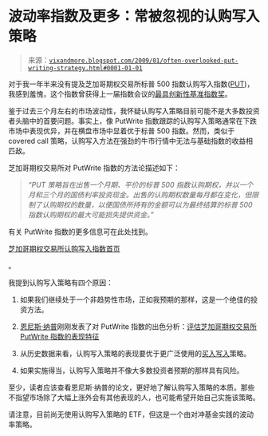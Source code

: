 <!--yml

类别：未分类

日期：2024-05-18 18:06:53

-->

# 波动率指数及更多：常被忽视的认购写入策略

> 来源：[`vixandmore.blogspot.com/2009/01/often-overlooked-put-writing-strategy.html#0001-01-01`](http://vixandmore.blogspot.com/2009/01/often-overlooked-put-writing-strategy.html#0001-01-01)

对于我一年半来没有提及芝加哥期权交易所标普 500 指数认购写入指数([PUT](http://vixandmore.blogspot.com/search/label/PUT))，我感到羞愧，这个指数曾获得上一届指数会议的[最具创新性基准指数奖](http://www.cboe.com/AboutCBOE/ShowDocument.aspx?DIR=ACNews&FILE=cboe_20071204.doc)。

鉴于过去三个月左右的市场波动性，我怀疑认购写入策略目前可能不是大多数投资者头脑中的首要问题。事实上，像 PutWrite 指数跟踪的认购写入策略通常在下跌市场中表现优异，并在横盘市场中显着优于标普 500 指数。然而，类似于 covered call 策略，认购写入方法在强劲的牛市行情中无法与基础指数的收益相匹敌。

芝加哥期权交易所对 PutWrite 指数的方法论描述如下：

> *“PUT 策略旨在出售一个月期、平价的标普 500 指数认购期权，并以一个月和三个月的国债利率投资现金。出售的认购期权数量每月都在变化，但限制了认购期权的数量，以便国债所持有的金额可以为最终结算的标普 500 指数认购期权的最大可能损失提供资金。”*

有关 PutWrite 指数的更多信息可在此处找到。

[芝加哥期权交易所认购写入指数首页](http://www.cboe.com/micro/put/)

。

我提到认购写入策略有四个原因：

1.  如果我们继续处于一个非趋势性市场，正如我预期的那样，这是一个绝佳的投资方法。

1.  [恩尼斯·纳普](http://www.ennisknupp.com/)刚刚发表了对 PutWrite 指数的出色分析：[评估芝加哥期权交易所 PutWrite 指数的表现特征](http://www.cboe.com/micro/put/PUTIndexEnnisKnupp.pdf)

1.  从历史数据来看，认购写入策略的表现要优于更广泛使用的[买入写入](http://vixandmore.blogspot.com/search/label/buy-write)策略。

1.  如果实施得当，认购写入策略并不像大多数投资者预期的那样具有风险。

至少，读者应该查看恩尼斯·纳普的论文，更好地了解认购写入策略的本质。那些不指望市场除了大幅上涨外会有其他表现的人，也可能希望开始自己实施该策略。

请注意，目前尚无使用认购写入策略的 ETF，但这是一个由对冲基金实践的波动率策略。
